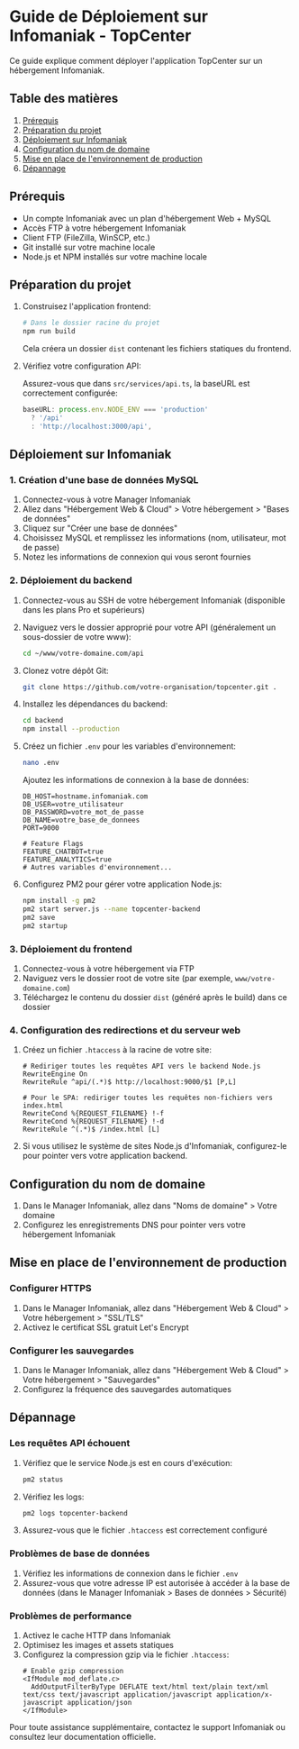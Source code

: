 
# Guide de Déploiement sur Infomaniak - TopCenter

Ce guide explique comment déployer l'application TopCenter sur un hébergement Infomaniak.

## Table des matières
1. [Prérequis](#prérequis)
2. [Préparation du projet](#préparation-du-projet)
3. [Déploiement sur Infomaniak](#déploiement-sur-infomaniak)
4. [Configuration du nom de domaine](#configuration-du-nom-de-domaine)
5. [Mise en place de l'environnement de production](#mise-en-place-de-lenvironnement-de-production)
6. [Dépannage](#dépannage)

## Prérequis

- Un compte Infomaniak avec un plan d'hébergement Web + MySQL
- Accès FTP à votre hébergement Infomaniak
- Client FTP (FileZilla, WinSCP, etc.)
- Git installé sur votre machine locale
- Node.js et NPM installés sur votre machine locale

## Préparation du projet

1. Construisez l'application frontend:
   ```bash
   # Dans le dossier racine du projet
   npm run build
   ```
   
   Cela créera un dossier `dist` contenant les fichiers statiques du frontend.

2. Vérifiez votre configuration API:
   
   Assurez-vous que dans `src/services/api.ts`, la baseURL est correctement configurée:
   ```typescript
   baseURL: process.env.NODE_ENV === 'production' 
     ? '/api' 
     : 'http://localhost:3000/api',
   ```

## Déploiement sur Infomaniak

### 1. Création d'une base de données MySQL

1. Connectez-vous à votre Manager Infomaniak
2. Allez dans "Hébergement Web & Cloud" > Votre hébergement > "Bases de données"
3. Cliquez sur "Créer une base de données"
4. Choisissez MySQL et remplissez les informations (nom, utilisateur, mot de passe)
5. Notez les informations de connexion qui vous seront fournies

### 2. Déploiement du backend

1. Connectez-vous au SSH de votre hébergement Infomaniak (disponible dans les plans Pro et supérieurs)
2. Naviguez vers le dossier approprié pour votre API (généralement un sous-dossier de votre www):
   ```bash
   cd ~/www/votre-domaine.com/api
   ```

3. Clonez votre dépôt Git:
   ```bash
   git clone https://github.com/votre-organisation/topcenter.git .
   ```

4. Installez les dépendances du backend:
   ```bash
   cd backend
   npm install --production
   ```

5. Créez un fichier `.env` pour les variables d'environnement:
   ```bash
   nano .env
   ```

   Ajoutez les informations de connexion à la base de données:
   ```
   DB_HOST=hostname.infomaniak.com
   DB_USER=votre_utilisateur
   DB_PASSWORD=votre_mot_de_passe
   DB_NAME=votre_base_de_donnees
   PORT=9000

   # Feature Flags
   FEATURE_CHATBOT=true
   FEATURE_ANALYTICS=true
   # Autres variables d'environnement...
   ```

6. Configurez PM2 pour gérer votre application Node.js:
   ```bash
   npm install -g pm2
   pm2 start server.js --name topcenter-backend
   pm2 save
   pm2 startup
   ```

### 3. Déploiement du frontend

1. Connectez-vous à votre hébergement via FTP
2. Naviguez vers le dossier root de votre site (par exemple, `www/votre-domaine.com`)
3. Téléchargez le contenu du dossier `dist` (généré après le build) dans ce dossier

### 4. Configuration des redirections et du serveur web

1. Créez un fichier `.htaccess` à la racine de votre site:
   ```
   # Rediriger toutes les requêtes API vers le backend Node.js
   RewriteEngine On
   RewriteRule ^api/(.*)$ http://localhost:9000/$1 [P,L]

   # Pour le SPA: rediriger toutes les requêtes non-fichiers vers index.html
   RewriteCond %{REQUEST_FILENAME} !-f
   RewriteCond %{REQUEST_FILENAME} !-d
   RewriteRule ^(.*)$ /index.html [L]
   ```

2. Si vous utilisez le système de sites Node.js d'Infomaniak, configurez-le pour pointer vers votre application backend.

## Configuration du nom de domaine

1. Dans le Manager Infomaniak, allez dans "Noms de domaine" > Votre domaine
2. Configurez les enregistrements DNS pour pointer vers votre hébergement Infomaniak

## Mise en place de l'environnement de production

### Configurer HTTPS

1. Dans le Manager Infomaniak, allez dans "Hébergement Web & Cloud" > Votre hébergement > "SSL/TLS"
2. Activez le certificat SSL gratuit Let's Encrypt

### Configurer les sauvegardes

1. Dans le Manager Infomaniak, allez dans "Hébergement Web & Cloud" > Votre hébergement > "Sauvegardes"
2. Configurez la fréquence des sauvegardes automatiques

## Dépannage

### Les requêtes API échouent

1. Vérifiez que le service Node.js est en cours d'exécution:
   ```bash
   pm2 status
   ```

2. Vérifiez les logs:
   ```bash
   pm2 logs topcenter-backend
   ```

3. Assurez-vous que le fichier `.htaccess` est correctement configuré

### Problèmes de base de données

1. Vérifiez les informations de connexion dans le fichier `.env`
2. Assurez-vous que votre adresse IP est autorisée à accéder à la base de données (dans le Manager Infomaniak > Bases de données > Sécurité)

### Problèmes de performance

1. Activez le cache HTTP dans Infomaniak
2. Optimisez les images et assets statiques
3. Configurez la compression gzip via le fichier `.htaccess`:
   ```
   # Enable gzip compression
   <IfModule mod_deflate.c>
     AddOutputFilterByType DEFLATE text/html text/plain text/xml text/css text/javascript application/javascript application/x-javascript application/json
   </IfModule>
   ```

Pour toute assistance supplémentaire, contactez le support Infomaniak ou consultez leur documentation officielle.
